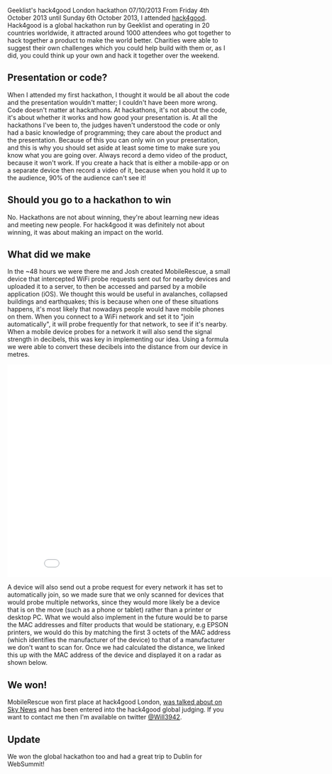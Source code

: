 Geeklist's hack4good London hackathon
07/10/2013
From Friday 4th October 2013 until Sunday 6th October 2013, I attended [hack4good](http://hack4good.io). Hack4good is a global hackathon run by Geeklist and operating in 20 countries worldwide, it attracted around 1000 attendees who got together to hack together a product to make the world better. Charities were able to suggest their own challenges which you could help build with them or, as I did, you could think up your own and hack it together over the weekend.

## Presentation or code?

When I attended my first hackathon, I thought it would be all about the code and the presentation wouldn't matter; I couldn't have been more wrong. Code doesn't matter at hackathons. At hackathons, it's not about the code, it's about whether it works and how good your presentation is. At all the hackathons I've been to, the judges haven't understood the code or only had a basic knowledge of programming; they care about the product and the presentation. Because of this you can only win on your presentation, and this is why you should set aside at least some time to make sure you know what you are going over. Always record a demo video of the product, because it won't work. If you create a hack that is either a mobile-app or on a separate device then record a video of it, because when you hold it up to the audience, 90% of the audience can't see it!

## Should you go to a hackathon to win

No. Hackathons are not about winning, they're about learning new ideas and meeting new people. For hack4good it was definitely not about winning, it was about making an impact on the world.

## What did we make

In the ~48 hours we were there me and Josh created MobileRescue, a small device that intercepted WiFi probe requests sent out for nearby devices and uploaded it to a server, to then be accessed and parsed by a mobile application (iOS). We thought this would be useful in avalanches, collapsed buildings and earthquakes; this is because when one of these situations happens, it's most likely that nowadays people would have mobile phones on them. When you connect to a WiFi network and set it to "join automatically", it will probe frequently for that network, to see if it's nearby. When a mobile device probes for a network it will also send the signal strength in decibels, this was key in implementing our idea. Using a formula we were able to convert these decibels into the distance from our device in metres.

<div class="video-container">

  <iframe width="853" height="480" src="//www.youtube.com/embed/0l-OwLdtMpc" frameborder="0" allowfullscreen></iframe>

</div>

A device will also send out a probe request for every network it has set to automatically join, so we made sure that we only scanned for devices that would probe multiple networks, since they would more likely be a device that is on the move (such as a phone or tablet) rather than a printer or desktop PC. What we would also implement in the future would be to parse the MAC addresses and filter products that would be stationary, e.g EPSON printers, we would do this by matching the first 3 octets of the MAC address (which identifies the manufacturer of the device) to that of a manufacturer we don't want to scan for. Once we had calculated the distance, we linked this up with the MAC address of the device and displayed it on a radar as shown below.

## We won!

MobileRescue won first place at hack4good London, [was talked about on Sky News](http://uk.news.yahoo.com/video/hack-good-world-hackers-unite-090405127.html) and has been entered into the hack4good global judging. If you want to contact me then I'm available on twitter [@Will3942](http://twitter.com/will3942).

## Update

We won the global hackathon too and had a great trip to Dublin for WebSummit!
